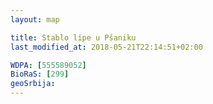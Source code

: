 ```yaml
---
layout: map

title: Stablo lipe u Pšaniku
last_modified_at: 2018-05-21T22:14:51+02:00

WDPA: [555589052]
BioRaS: [299]
geoSrbija:
---
```

